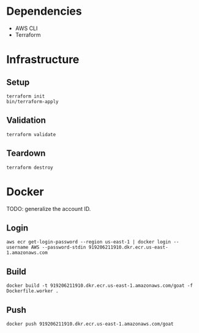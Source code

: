 # Dependencies

- AWS CLI
- Terraform

# Infrastructure

## Setup

    terraform init
    bin/terraform-apply

## Validation

    terraform validate

## Teardown

    terraform destroy

# Docker

TODO: generalize the account ID.

## Login

    aws ecr get-login-password --region us-east-1 | docker login --username AWS --password-stdin 919206211910.dkr.ecr.us-east-1.amazonaws.com

## Build

    docker build -t 919206211910.dkr.ecr.us-east-1.amazonaws.com/goat -f Dockerfile.worker .

## Push

    docker push 919206211910.dkr.ecr.us-east-1.amazonaws.com/goat

